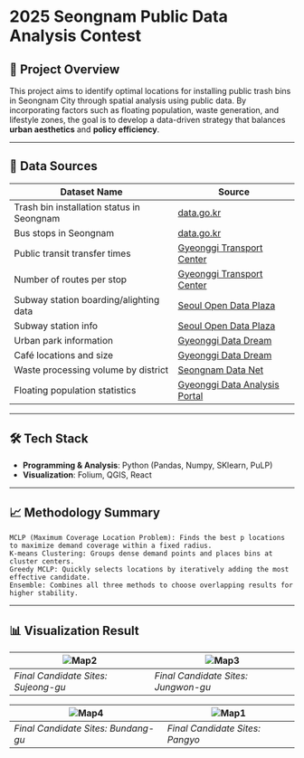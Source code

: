 # 2025 Seongnam Public Data Analysis Contest

## 📌 Project Overview

This project aims to identify optimal locations for installing public trash bins in Seongnam City through spatial analysis using public data. By incorporating factors such as floating population, waste generation, and lifestyle zones, the goal is to develop a data-driven strategy that balances **urban aesthetics** and **policy efficiency**.

---

## 🧩 Data Sources

| Dataset Name                                   | Source                                                                 |
|------------------------------------------------|------------------------------------------------------------------------|
| Trash bin installation status in Seongnam      | [data.go.kr](https://www.data.go.kr)                                   |
| Bus stops in Seongnam                          | [data.go.kr](https://www.data.go.kr)                                   |
| Public transit transfer times                  | [Gyeonggi Transport Center](https://gits.gg.go.kr)                     |
| Number of routes per stop                      | [Gyeonggi Transport Center](https://gits.gg.go.kr)                     |
| Subway station boarding/alighting data         | [Seoul Open Data Plaza](https://data.seoul.go.kr)                      |
| Subway station info                            | [Seoul Open Data Plaza](https://data.seoul.go.kr)                      |
| Urban park information                         | [Gyeonggi Data Dream](https://data.gg.go.kr)                           |
| Café locations and size                        | [Gyeonggi Data Dream](https://data.gg.go.kr)                           |
| Waste processing volume by district            | [Seongnam Data Net](https://data.seongnam.go.kr)                       |
| Floating population statistics                 | [Gyeonggi Data Analysis Portal](https://insight.gg.go.kr)              |

---


## 🛠 Tech Stack

- **Programming & Analysis**: Python (Pandas, Numpy, SKlearn, PuLP)
- **Visualization**: Folium, QGIS, React

---

## 📈 Methodology Summary
```
MCLP (Maximum Coverage Location Problem): Finds the best p locations to maximize demand coverage within a fixed radius.
K-means Clustering: Groups dense demand points and places bins at cluster centers.
Greedy MCLP: Quickly selects locations by iteratively adding the most effective candidate.
Ensemble: Combines all three methods to choose overlapping results for higher stability.
```

---

## 📊 Visualization Result
| ![Map2](https://github.com/user-attachments/assets/773698ac-83aa-4f4e-a847-6b92f5429134) | ![Map3](https://github.com/user-attachments/assets/adb134ed-4758-4f5f-88c8-3fb3f64b98f1) |
|------------------------------------------------------------------------------------------|--------------------------------------------------------------------------------------------|
| *Final Candidate Sites: Sujeong-gu*                                                     | *Final Candidate Sites: Jungwon-gu*                                                       |

| ![Map4](https://github.com/user-attachments/assets/2e36d3aa-c077-48c0-8252-3d906f0e2b24) | ![Map1](https://github.com/user-attachments/assets/953916f0-4295-431e-914f-2c36f101a585)  |
|------------------------------------------------------------------------------------------|--------------------------------------------------------------------------------------------|
| *Final Candidate Sites: Bundang-gu*                                                     | *Final Candidate Sites: Pangyo*                                                           |
